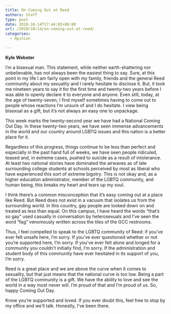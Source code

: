 ```yaml
---
title: On Coming Out at Reed
authors: Staff
type: post
date: 2010-10-14T17:44:03+00:00
url: /2010/10/14/on-coming-out-at-reed/
categories:
  - Opinion

---
```

**Kyle Webster**

I’m a bisexual man. This statement, while neither earth-shattering nor unbelievable, has not always been the easiest thing to say. Sure, at this point in my life I am fairly open with my family, friends and the general Reed community about my sexuality and I rarely hesitate to disclose it. But, it took me nineteen years to say it for the first time and twenty-two years before I was able to openly declare it to everyone and anyone. Even still, today, at the age of twenty-seven, I find myself sometimes having to come out to people whose reactions I’m unsure of and I do hesitate. I view being bisexual as a gift, but it’s not always an easy one to unpackage.

This week marks the twenty-second year we have had a National Coming Out Day. In these twenty-two years, we have seen immense advancements in the world and our country around LGBTQ issues and this nation is a better place for it.

Regardless of this progress, things continue to be less than perfect and especially in the past hand full of weeks, we have seen people ridiculed, teased and, in extreme cases, pushed to suicide as a result of intolerance. At least two national stories have dominated the airwaves as of late surrounding college students at schools perceived by most as liberal who have experienced this sort of extreme bigotry. This is not okay and, as a higher education administrator, member of the LGBTQ community, and human being, this breaks my heart and tears up my soul.

I think there’s a common misconception that it’s easy coming out at a place like Reed. But Reed does not exist in a vacuum that isolates us from the surrounding world. In this country, gay people are looked down on and treated as less than equal. On this campus, I have heard the words “that’s so gay” used casually in conversation by heterosexuals and I’ve seen the word “fag” venomously written across the tiles of the GCC restrooms.

Thus, I feel compelled to speak to the LGBTQ community of Reed: if you’ve ever felt unsafe here, I’m sorry. If you’ve ever questioned whether or not you’re supported here, I’m sorry. If you’ve ever felt alone and longed for a community you couldn’t initially find, I’m sorry. If the administration and student body of this community have ever hesitated in its support of you, I’m sorry.

Reed is a great place and we are above the curve when it comes to sexuality, but that just means that the national curve is too low. Being a part of the LGBTQ community is a gift. We have the ability to love and see the world in a way most never will. I’m proud of that and I’m proud of us. So, happy Coming Out Day.

Know you’re supported and loved. If you ever doubt this, feel free to stop by my office and we’ll talk. Honestly, I’ve been there.